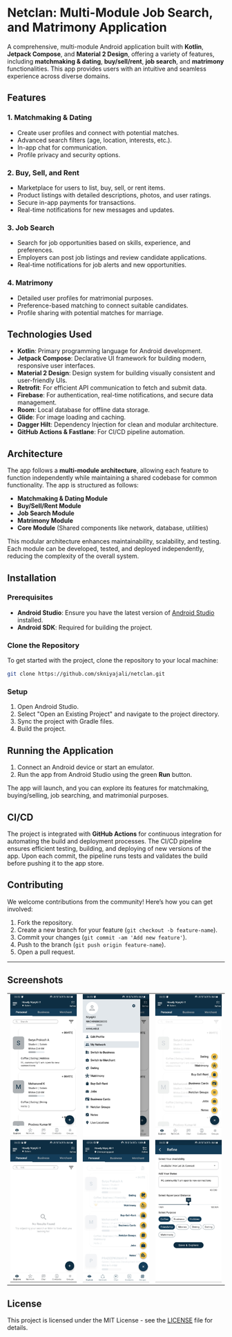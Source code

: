
# Netclan: Multi-Module Job Search, and Matrimony Application

A comprehensive, multi-module Android application built with **Kotlin**, **Jetpack Compose**, and **Material 2 Design**, offering a variety of features, including **matchmaking & dating**, **buy/sell/rent**, **job search**, and **matrimony** functionalities. This app provides users with an intuitive and seamless experience across diverse domains.

## Features

### 1. **Matchmaking & Dating**
- Create user profiles and connect with potential matches.
- Advanced search filters (age, location, interests, etc.).
- In-app chat for communication.
- Profile privacy and security options.

### 2. **Buy, Sell, and Rent**
- Marketplace for users to list, buy, sell, or rent items.
- Product listings with detailed descriptions, photos, and user ratings.
- Secure in-app payments for transactions.
- Real-time notifications for new messages and updates.

### 3. **Job Search**
- Search for job opportunities based on skills, experience, and preferences.
- Employers can post job listings and review candidate applications.
- Real-time notifications for job alerts and new opportunities.

### 4. **Matrimony**
- Detailed user profiles for matrimonial purposes.
- Preference-based matching to connect suitable candidates.
- Profile sharing with potential matches for marriage.

## Technologies Used

- **Kotlin**: Primary programming language for Android development.
- **Jetpack Compose**: Declarative UI framework for building modern, responsive user interfaces.
- **Material 2 Design**: Design system for building visually consistent and user-friendly UIs.
- **Retrofit**: For efficient API communication to fetch and submit data.
- **Firebase**: For authentication, real-time notifications, and secure data management.
- **Room**: Local database for offline data storage.
- **Glide**: For image loading and caching.
- **Dagger Hilt**: Dependency Injection for clean and modular architecture.
- **GitHub Actions & Fastlane**: For CI/CD pipeline automation.

## Architecture

The app follows a **multi-module architecture**, allowing each feature to function independently while maintaining a shared codebase for common functionality. The app is structured as follows:

- **Matchmaking & Dating Module**
- **Buy/Sell/Rent Module**
- **Job Search Module**
- **Matrimony Module**
- **Core Module** (Shared components like network, database, utilities)

This modular architecture enhances maintainability, scalability, and testing. Each module can be developed, tested, and deployed independently, reducing the complexity of the overall system.

## Installation

### Prerequisites
- **Android Studio**: Ensure you have the latest version of [Android Studio](https://developer.android.com/studio) installed.
- **Android SDK**: Required for building the project.

### Clone the Repository
To get started with the project, clone the repository to your local machine:
```bash
git clone https://github.com/skniyajali/netclan.git
```

### Setup
1. Open Android Studio.
2. Select "Open an Existing Project" and navigate to the project directory.
3. Sync the project with Gradle files.
4. Build the project.

## Running the Application

1. Connect an Android device or start an emulator.
2. Run the app from Android Studio using the green **Run** button.

The app will launch, and you can explore its features for matchmaking, buying/selling, job searching, and matrimonial purposes.

## CI/CD

The project is integrated with **GitHub Actions** for continuous integration for automating the build and deployment processes. The CI/CD pipeline ensures efficient testing, building, and deploying of new versions of the app. Upon each commit, the pipeline runs tests and validates the build before pushing it to the app store.

## Contributing

We welcome contributions from the community! Here’s how you can get involved:
1. Fork the repository.
2. Create a new branch for your feature (`git checkout -b feature-name`).
3. Commit your changes (`git commit -am 'Add new feature'`).
4. Push to the branch (`git push origin feature-name`).
5. Open a pull request.

---

## Screenshots

|                                                                                                   |                                                                                               |                                                                                                  |
|:-------------------------------------------------------------------------------------------------:|:---------------------------------------------------------------------------------------------:|-------------------------------------------------------------------------------------------------:|
| ![App Screenshot](https://github.com/skniyajali/netclan/blob/main/docs/assets/explore_screen.jpg) | ![App Screenshot](https://github.com/skniyajali/netclan/blob/main/docs/assets/drawer_bar.jpg) |           ![App Screenshot](https://github.com/skniyajali/netclan/blob/main/docs/assets/fab.jpg) |
|   ![App Screenshot](https://github.com/skniyajali/netclan/blob/main/docs/assets/empty_box.jpg)    | ![App Screenshot](https://github.com/skniyajali/netclan/blob/main/docs/assets/fab_button.jpg) | ![App Screenshot](https://github.com/skniyajali/netclan/blob/main/docs/assets/refine_screen.jpg) |

## License

This project is licensed under the MIT License - see the [LICENSE](LICENSE) file for details.

